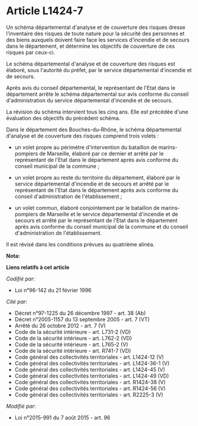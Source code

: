 # Article L1424-7

Un schéma départemental d'analyse et de couverture des risques dresse l'inventaire des risques de toute nature pour la
sécurité des personnes et des biens auxquels doivent faire face les services d'incendie et de secours dans le département, et
détermine les objectifs de couverture de ces risques par ceux-ci. 

Le schéma départemental d'analyse et de couverture des risques est élaboré, sous l'autorité du préfet, par le service
départemental d'incendie et de secours. 

Après avis du conseil départemental, le représentant de l'Etat dans le département arrête le schéma départemental sur avis
conforme du conseil d'administration du service départemental d'incendie et de secours. 

La révision du schéma intervient tous les cinq ans. Elle est précédée d'une évaluation des objectifs du précédent schéma.

Dans le département des Bouches-du-Rhône, le schéma départemental d'analyse et de couverture des risques comprend trois
volets :

- un volet propre au périmètre d'intervention du bataillon de marins-pompiers de Marseille, élaboré par ce dernier et arrêté
par le représentant de l'Etat dans le département après avis conforme du conseil municipal de la commune ;

- un volet propre au reste du territoire du département, élaboré par le service départemental d'incendie et de secours et
arrêté par le représentant de l'Etat dans le département après avis conforme du conseil d'administration de l'établissement ;

- un volet commun, élaboré conjointement par le bataillon de marins-pompiers de Marseille et le service départemental
d'incendie et de secours et arrêté par le représentant de l'Etat dans le département après avis conforme du conseil municipal
de la commune et du conseil d'administration de l'établissement. 

Il est révisé dans les conditions prévues au quatrième alinéa.

**Nota:**



**Liens relatifs à cet article**

_Codifié par_:

  - Loi n°96-142 du 21 février 1996

_Cité par_:

  - Décret n°97-1225 du 26 décembre 1997 - art. 38 (Ab)
  - Décret n°2005-1157 du 13 septembre 2005 - art. 7 (VT)
  - Arrêté du 26 octobre 2012 - art. 7 (V)
  - Code de la sécurité intérieure - art. L731-2 (VD)
  - Code de la sécurité intérieure - art. L762-2 (VD)
  - Code de la sécurité intérieure - art. L765-2 (V)
  - Code de la sécurité intérieure - art. R741-7 (VD)
  - Code général des collectivités territoriales - art. L1424-12 (V)
  - Code général des collectivités territoriales - art. L1424-36-1 (V)
  - Code général des collectivités territoriales - art. L1424-45 (V)
  - Code général des collectivités territoriales - art. L1424-49 (VD)
  - Code général des collectivités territoriales - art. R1424-38 (V)
  - Code général des collectivités territoriales - art. R1424-56 (V)
  - Code général des collectivités territoriales - art. R2225-3 (V)

_Modifié par_:

  - Loi n°2015-991 du 7 août 2015 - art. 96
